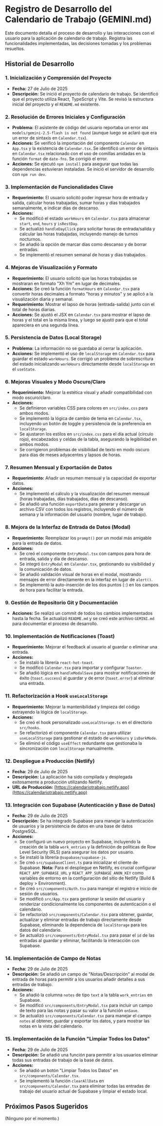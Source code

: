 # Registro de Desarrollo del Calendario de Trabajo (GEMINI.md)

Este documento detalla el proceso de desarrollo y las interacciones con el usuario para la aplicación de calendario de trabajo. Registra las funcionalidades implementadas, las decisiones tomadas y los problemas resueltos.

## Historial de Desarrollo

### 1. Inicialización y Comprensión del Proyecto
- **Fecha:** 27 de Julio de 2025
- **Descripción:** Se inició el proyecto de calendario de trabajo. Se identificó que el proyecto utiliza React, TypeScript y Vite. Se revisó la estructura inicial del proyecto y el `README.md` existente.

### 2. Resolución de Errores Iniciales y Configuración
- **Problema:** El asistente de código del usuario reportaba un error `404 models/gemini-2.5-flash is not found` (aunque luego se aclaró que era un error de sintaxis en `Calendar.tsx`).
- **Acciones:** Se verificó la importación del componente `Calendar` en `App.tsx` y la existencia de `Calendar.tsx`. Se identificó un error de sintaxis en `Calendar.tsx` relacionado con el uso de comillas anidadas en la función `format` de `date-fns`. Se corrigió el error.
- **Acciones:** Se ejecutó `npm install` para asegurar que todas las dependencias estuvieran instaladas. Se inició el servidor de desarrollo con `npm run dev`.

### 3. Implementación de Funcionalidades Clave
- **Requerimiento:** El usuario solicitó poder ingresar hora de entrada y salida, calcular horas trabajadas, sumar horas y días trabajados semanalmente, e indicar días de descanso.
- **Acciones:**
    - Se modificó el estado `workHours` en `Calendar.tsx` para almacenar `start`, `end`, `hours` y `isRestDay`.
    - Se actualizó `handleDayClick` para solicitar horas de entrada/salida y calcular las horas trabajadas, incluyendo manejo de turnos nocturnos.
    - Se añadió la opción de marcar días como descanso y de borrar entradas.
    - Se implementó el resumen semanal de horas y días trabajados.

### 4. Mejoras de Visualización y Formato
- **Requerimiento:** El usuario solicitó que las horas trabajadas se mostraran en formato "Xh Ym" en lugar de decimales.
- **Acciones:** Se creó la función `formatHours` en `Calendar.tsx` para convertir horas decimales a formato "horas y minutos" y se aplicó a la visualización diaria y semanal.
- **Requerimiento:** Mostrar el lapso de horas (entrada-salida) junto con el total de horas diarias.
- **Acciones:** Se ajustó el JSX en `Calendar.tsx` para mostrar el lapso de horas y el total en la misma línea, y luego se ajustó para que el total apareciera en una segunda línea.

### 5. Persistencia de Datos (Local Storage)
- **Problema:** La información no se guardaba al cerrar la aplicación.
- **Acciones:** Se implementó el uso de `localStorage` en `Calendar.tsx` para guardar el estado `workHours`. Se corrigió un problema de sobrescritura del estado inicializando `workHours` directamente desde `localStorage` en el `useState`.

### 6. Mejoras Visuales y Modo Oscuro/Claro
- **Requerimiento:** Mejorar la estética visual y añadir compatibilidad con modo oscuro/claro.
- **Acciones:**
    - Se definieron variables CSS para colores en `src/index.css` para ambos modos.
    - Se implementó la lógica de cambio de tema en `Calendar.tsx`, incluyendo un botón de toggle y persistencia de la preferencia en `localStorage`.
    - Se ajustaron los estilos en `src/index.css` para el día actual (círculo rojo), encabezados y celdas de la tabla, asegurando la legibilidad en ambos modos.
    - Se corrigieron problemas de visibilidad de texto en modo oscuro para días de meses adyacentes y lapsos de horas.

### 7. Resumen Mensual y Exportación de Datos
- **Requerimiento:** Añadir un resumen mensual y la capacidad de exportar datos.
- **Acciones:**
    - Se implementó el cálculo y la visualización del resumen mensual (horas trabajadas, días trabajados, días de descanso).
    - Se añadió una función `exportData` para generar y descargar un archivo CSV con todos los registros, incluyendo el número de semana y la información del usuario (nombre, lugar de trabajo).

### 8. Mejora de la Interfaz de Entrada de Datos (Modal)
- **Requerimiento:** Reemplazar los `prompt()` por un modal más amigable para la entrada de datos.
- **Acciones:**
    - Se creó el componente `EntryModal.tsx` con campos para hora de entrada, salida y día de descanso.
    - Se integró `EntryModal` en `Calendar.tsx`, gestionando su visibilidad y la comunicación de datos.
    - Se añadió validación visual de horas en el modal, mostrando mensajes de error directamente en la interfaz en lugar de `alert()`.
    - Se implementó la auto-inserción de los dos puntos (`:`) en los campos de hora para facilitar la entrada.

### 9. Gestión de Repositorio Git y Documentación
- **Acciones:** Se realizó un commit de todos los cambios implementados hasta la fecha. Se actualizó `README.md` y se creó este archivo `GEMINI.md` para documentar el proceso de desarrollo.

### 10. Implementación de Notificaciones (Toast)
- **Requerimiento:** Mejorar el feedback al usuario al guardar o eliminar una entrada.
- **Acciones:**
    - Se instaló la librería `react-hot-toast`.
    - Se modificó `Calendar.tsx` para importar y configurar `Toaster`.
    - Se añadió lógica en `handleModalSave` para mostrar notificaciones de éxito (`toast.success`) al guardar y de error (`toast.error`) al eliminar una entrada.

### 11. Refactorización a Hook `useLocalStorage`
- **Requerimiento:** Mejorar la mantenibilidad y limpieza del código extrayendo la lógica de `localStorage`.
- **Acciones:**
    - Se creó el hook personalizado `useLocalStorage.ts` en el directorio `src/hooks`.
    - Se refactorizó el componente `Calendar.tsx` para utilizar `useLocalStorage` para gestionar el estado de `workHours` y `isDarkMode`.
    - Se eliminó el código `useEffect` redundante que gestionaba la sincronización con `localStorage` manualmente.

### 12. Despliegue a Producción (Netlify)
- **Fecha:** 29 de Julio de 2025
- **Descripción:** La aplicación ha sido compilada y desplegada exitosamente a producción utilizando Netlify.
- **URL de Producción:** [https://calendariotrabajo.netlify.app](https://calendariotrabajo.netlify.app)

### 13. Integración con Supabase (Autenticación y Base de Datos)
- **Fecha:** 29 de Julio de 2025
- **Descripción:** Se ha integrado Supabase para manejar la autenticación de usuarios y la persistencia de datos en una base de datos PostgreSQL.
- **Acciones:**
    - Se configuró un nuevo proyecto en Supabase, incluyendo la creación de la tabla `work_entries` y la definición de políticas de Row Level Security (RLS) para asegurar los datos por usuario.
    - Se instaló la librería `@supabase/supabase-js`.
    - Se creó `src/supabaseClient.ts` para inicializar el cliente de Supabase. **Nota:** Para el despliegue en Netlify, es crucial configurar `REACT_APP_SUPABASE_URL` y `REACT_APP_SUPABASE_ANON_KEY` como variables de entorno en la configuración del sitio de Netlify (Build & deploy > Environment).
    - Se creó `src/components/Auth.tsx` para manejar el registro e inicio de sesión de usuarios.
    - Se modificó `src/App.tsx` para gestionar la sesión del usuario y renderizar condicionalmente los componentes de autenticación o el calendario.
    - Se refactorizó `src/components/Calendar.tsx` para obtener, guardar, actualizar y eliminar entradas de trabajo directamente desde Supabase, eliminando la dependencia de `localStorage` para los datos del calendario.
    - Se actualizó `src/components/EntryModal.tsx` para pasar el `id` de las entradas al guardar y eliminar, facilitando la interacción con Supabase.

### 14. Implementación de Campo de Notas
- **Fecha:** 29 de Julio de 2025
- **Descripción:** Se añadió un campo de "Notas/Descripción" al modal de entrada de horas para permitir a los usuarios añadir detalles a sus entradas de trabajo.
- **Acciones:**
    - Se añadió la columna `notes` de tipo `text` a la tabla `work_entries` en Supabase.
    - Se modificó `src/components/EntryModal.tsx` para incluir un campo de texto para las notas y pasar su valor a la función `onSave`.
    - Se actualizó `src/components/Calendar.tsx` para manejar el campo `notes` al obtener, guardar y exportar los datos, y para mostrar las notas en la vista del calendario.

### 15. Implementación de la Función "Limpiar Todos los Datos"
- **Fecha:** 29 de Julio de 2025
- **Descripción:** Se añadió una función para permitir a los usuarios eliminar todas sus entradas de trabajo de la base de datos.
- **Acciones:**
    - Se añadió un botón "Limpiar Todos los Datos" en `src/components/Calendar.tsx`.
    - Se implementó la función `clearAllData` en `src/components/Calendar.tsx` para eliminar todas las entradas de trabajo del usuario actual de Supabase y limpiar el estado local.

## Próximos Pasos Sugeridos

(Ninguno por el momento.)
